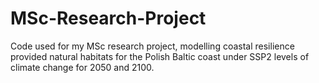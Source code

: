 # MSc-Research-Project
Code used for my MSc research project, modelling coastal resilience provided natural habitats for the Polish Baltic coast under SSP2 levels of climate change for 2050 and 2100. 
